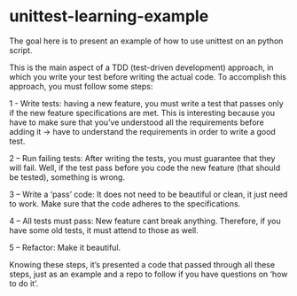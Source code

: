 # unittest-learning-example

The goal here is to present an example of how to use unittest on an python script.

This is the main aspect of a TDD (test-driven development) approach, in which you write your test before writing the actual code. To accomplish this approach, you must follow some steps:

1 - Write tests: having a new feature, you must write a test that passes only if the new feature specifications are met. This is interesting because you have to make sure that you’ve understood all the requirements before adding it -> have to understand the requirements in order to write a good test.

2 – Run failing tests: After writing the tests, you must guarantee that they will fail. Well, if the test pass before you code the new feature (that should be tested), something is wrong.

3 – Write a ‘pass’ code: It does not need to be beautiful or clean, it just need to work. Make sure that the code adheres to the specifications.

4 – All tests must pass: New feature cant break anything. Therefore, if you have some old tests, it must attend to those as well.

5 – Refactor: Make it beautiful.

Knowing these steps, it’s presented a code that passed through all these steps, just as an example and a repo to follow if you have questions on ‘how to do it’.
